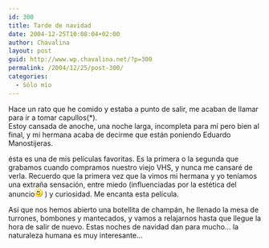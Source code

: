 ```yaml
---
id: 300
title: Tarde de navidad
date: 2004-12-25T10:08:04+02:00
author: Chavalina
layout: post
guid: http://www.wp.chavalina.net/?p=300
permalink: /2004/12/25/post-300/
categories:
  - Sólo mío
---
```

Hace un rato que he comido y estaba a punto de salir, me acaban de llamar para ir a tomar capullos(*).  
Estoy cansada de anoche, una noche larga, incompleta para m&iacute; pero bien al final, y mi hermana acaba de decirme que están poniendo Eduardo Manostijeras.

ésta es una de mis pel&iacute;culas favoritas. Es la primera o la segunda que grabamos cuando compramos nuestro viejo VHS, y nunca me cansaré de verla. Recuerdo que la primera vez que la vimos mi hermana y yo ten&iacute;amos una extra&ntilde;a sensaci&oacute;n, entre miedo (influenciadas por la estética del anuncio![emo](/imagenes/emoticonos/sonrisa.gif) ) y curiosidad. Me encanta esta pel&iacute;cula.

As&iacute; que nos hemos abierto una botellita de champán, he llenado la mesa de turrones, bombones y mantecados, y vamos a relajarnos hasta que llegue la hora de salir de nuevo. Estas noches de navidad dan para mucho… la naturaleza humana es muy interesante…